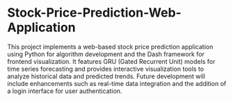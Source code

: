 # Stock-Price-Prediction-Web-Application
This project implements a web-based stock price prediction application using Python for algorithm development and the Dash framework for frontend visualization. It features GRU (Gated Recurrent Unit) models for time series forecasting and provides interactive visualization tools to analyze historical data and predicted trends. Future development will include enhancements such as real-time data integration and the addition of a login interface for user authentication.

